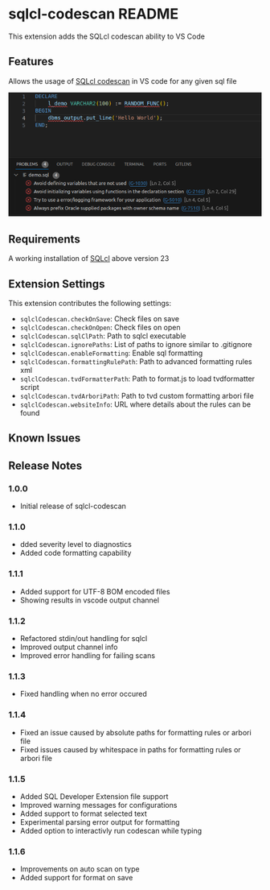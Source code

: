 # sqlcl-codescan README

This extension adds the SQLcl codescan ability to VS Code

## Features

Allows the usage of [SQLcl codescan](https://docs.oracle.com/en/database/oracle/sql-developer-command-line/23.3/sqcug/codescan-command.html#GUID-A0920135-A6BE-4413-9E71-D11DA1F2A60E) in VS code for any given sql file

![Preview](images/preview.png)

## Requirements

A working installation of [SQLcl](https://www.oracle.com/database/technologies/appdev/sqlcl.html) above version 23

## Extension Settings


This extension contributes the following settings:

* `sqlclCodescan.checkOnSave`: Check files on save
* `sqlclCodescan.checkOnOpen`: Check files on open
* `sqlclCodescan.sqlClPath`: Path to sqlcl executable
* `sqlclCodescan.ignorePaths`: List of paths to ignore similar to .gitignore
* `sqlclCodescan.enableFormatting`: Enable sql formatting
* `sqlclCodescan.formattingRulePath`: Path to advanced formatting rules xml
* `sqlclCodescan.tvdFormatterPath`: Path to format.js to load tvdformatter script
* `sqlclCodescan.tvdArboriPath`: Path to tvd custom formatting arbori file
* `sqlclCodescan.websiteInfo`: URL where details about the rules can be found

## Known Issues



## Release Notes

### 1.0.0

* Initial release of sqlcl-codescan

### 1.1.0

* dded severity level to diagnostics
* Added code formatting capability

### 1.1.1

* Added support for UTF-8 BOM encoded files
* Showing results in vscode output channel

### 1.1.2

* Refactored stdin/out handling for sqlcl
* Improved output channel info
* Improved error handling for failing scans

### 1.1.3

* Fixed handling when no error occured

### 1.1.4

* Fixed an issue caused by absolute paths for formatting rules or arbori file
* Fixed issues caused by whitespace in paths for formatting rules or arbori file

### 1.1.5

* Added SQL Developer Extension file support
* Improved warning messages for configurations
* Added support to format selected text
* Experimental parsing error output for formatting
* Added option to interactivly run codescan while typing

### 1.1.6
* Improvements on auto scan on type
* Added support for format on save